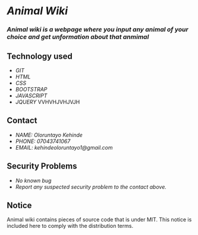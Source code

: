 # _Animal Wiki_
### _Animal wiki is a webpage where you input any animal of your choice and get unformation about that anmimal_

## Technology used
* _GIT_
* _HTML_
* _CSS_
* _BOOTSTRAP_
* _JAVASCRIPT_
* _JQUERY_
VVHVHJVHJVJH
## Contact
* _NAME: Oloruntayo Kehinde_
* _PHONE: 07043741067_
* _EMAIL: kehindeoloruntayo1@gmail.com_

## Security Problems
* _No known bug_
* _Report any suspected security problem to the contact above._

## Notice
Animal wiki contains pieces of source code that is under MIT. This notice is included here to comply with the distribution terms.